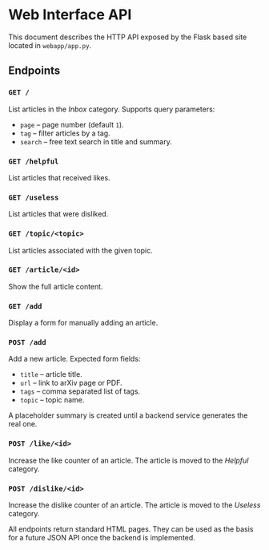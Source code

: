 # Web Interface API

This document describes the HTTP API exposed by the Flask based site located in `webapp/app.py`.

## Endpoints

### `GET /`
List articles in the *Inbox* category. Supports query parameters:
- `page` – page number (default `1`).
- `tag` – filter articles by a tag.
- `search` – free text search in title and summary.

### `GET /helpful`
List articles that received likes.

### `GET /useless`
List articles that were disliked.

### `GET /topic/<topic>`
List articles associated with the given topic.

### `GET /article/<id>`
Show the full article content.

### `GET /add`
Display a form for manually adding an article.

### `POST /add`
Add a new article. Expected form fields:
- `title` – article title.
- `url` – link to arXiv page or PDF.
- `tags` – comma separated list of tags.
- `topic` – topic name.

A placeholder summary is created until a backend service generates the real one.

### `POST /like/<id>`
Increase the like counter of an article. The article is moved to the *Helpful* category.

### `POST /dislike/<id>`
Increase the dislike counter of an article. The article is moved to the *Useless* category.

All endpoints return standard HTML pages. They can be used as the basis for a future JSON API once the backend is implemented.
